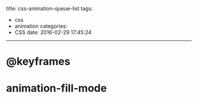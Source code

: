 title: css-animation-queue-list
tags:
  - css
  - animation
categories:
  - CSS
date: 2016-02-29 17:45:24
---


# @keyframes

# animation-fill-mode
